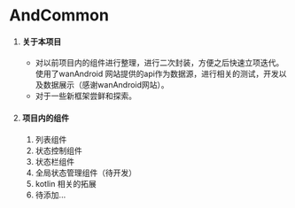 # AndCommon



1. #### 关于本项目

   - 对以前项目内的组件进行整理，进行二次封装，方便之后快速立项迭代。使用了wanAndroid 网站提供的api作为数据源，进行相关的测试，开发以及数据展示（感谢wanAndroid网站）。
   - 对于一些新框架尝鲜和探索。

2. #### 项目内的组件

   1. 列表组件
   2. 状态控制组件
   3. 状态栏组件
   4. 全局状态管理组件（待开发）
   5. kotlin 相关的拓展
   6. 待添加...